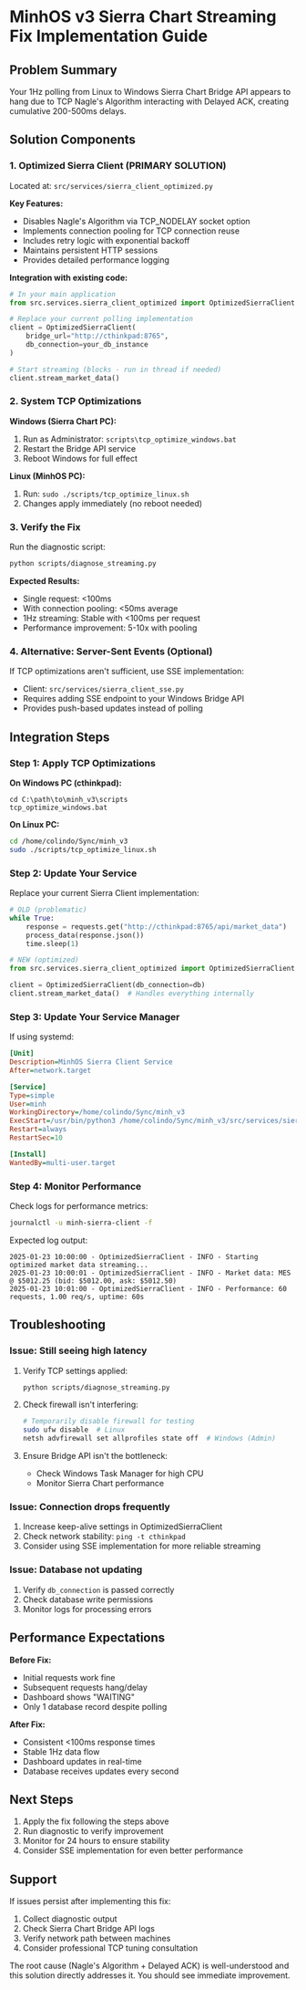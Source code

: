 # MinhOS v3 Sierra Chart Streaming Fix Implementation Guide

## Problem Summary

Your 1Hz polling from Linux to Windows Sierra Chart Bridge API appears to hang due to TCP Nagle's Algorithm interacting with Delayed ACK, creating cumulative 200-500ms delays.

## Solution Components

### 1. Optimized Sierra Client (PRIMARY SOLUTION)

Located at: `src/services/sierra_client_optimized.py`

**Key Features:**
- Disables Nagle's Algorithm via TCP_NODELAY socket option
- Implements connection pooling for TCP connection reuse
- Includes retry logic with exponential backoff
- Maintains persistent HTTP sessions
- Provides detailed performance logging

**Integration with existing code:**

```python
# In your main application
from src.services.sierra_client_optimized import OptimizedSierraClient

# Replace your current polling implementation
client = OptimizedSierraClient(
    bridge_url="http://cthinkpad:8765",
    db_connection=your_db_instance
)

# Start streaming (blocks - run in thread if needed)
client.stream_market_data()
```

### 2. System TCP Optimizations

**Windows (Sierra Chart PC):**
1. Run as Administrator: `scripts\tcp_optimize_windows.bat`
2. Restart the Bridge API service
3. Reboot Windows for full effect

**Linux (MinhOS PC):**
1. Run: `sudo ./scripts/tcp_optimize_linux.sh`
2. Changes apply immediately (no reboot needed)

### 3. Verify the Fix

Run the diagnostic script:
```bash
python scripts/diagnose_streaming.py
```

**Expected Results:**
- Single request: <100ms
- With connection pooling: <50ms average
- 1Hz streaming: Stable with <100ms per request
- Performance improvement: 5-10x with pooling

### 4. Alternative: Server-Sent Events (Optional)

If TCP optimizations aren't sufficient, use SSE implementation:
- Client: `src/services/sierra_client_sse.py`
- Requires adding SSE endpoint to your Windows Bridge API
- Provides push-based updates instead of polling

## Integration Steps

### Step 1: Apply TCP Optimizations

**On Windows PC (cthinkpad):**
```batch
cd C:\path\to\minh_v3\scripts
tcp_optimize_windows.bat
```

**On Linux PC:**
```bash
cd /home/colindo/Sync/minh_v3
sudo ./scripts/tcp_optimize_linux.sh
```

### Step 2: Update Your Service

Replace your current Sierra Client implementation:

```python
# OLD (problematic)
while True:
    response = requests.get("http://cthinkpad:8765/api/market_data")
    process_data(response.json())
    time.sleep(1)

# NEW (optimized)
from src.services.sierra_client_optimized import OptimizedSierraClient

client = OptimizedSierraClient(db_connection=db)
client.stream_market_data()  # Handles everything internally
```

### Step 3: Update Your Service Manager

If using systemd:

```ini
[Unit]
Description=MinhOS Sierra Client Service
After=network.target

[Service]
Type=simple
User=minh
WorkingDirectory=/home/colindo/Sync/minh_v3
ExecStart=/usr/bin/python3 /home/colindo/Sync/minh_v3/src/services/sierra_client_optimized.py
Restart=always
RestartSec=10

[Install]
WantedBy=multi-user.target
```

### Step 4: Monitor Performance

Check logs for performance metrics:
```bash
journalctl -u minh-sierra-client -f
```

Expected log output:
```
2025-01-23 10:00:00 - OptimizedSierraClient - INFO - Starting optimized market data streaming...
2025-01-23 10:00:01 - OptimizedSierraClient - INFO - Market data: MES @ $5012.25 (bid: $5012.00, ask: $5012.50)
2025-01-23 10:01:00 - OptimizedSierraClient - INFO - Performance: 60 requests, 1.00 req/s, uptime: 60s
```

## Troubleshooting

### Issue: Still seeing high latency

1. Verify TCP settings applied:
   ```bash
   python scripts/diagnose_streaming.py
   ```

2. Check firewall isn't interfering:
   ```bash
   # Temporarily disable firewall for testing
   sudo ufw disable  # Linux
   netsh advfirewall set allprofiles state off  # Windows (Admin)
   ```

3. Ensure Bridge API isn't the bottleneck:
   - Check Windows Task Manager for high CPU
   - Monitor Sierra Chart performance

### Issue: Connection drops frequently

1. Increase keep-alive settings in OptimizedSierraClient
2. Check network stability: `ping -t cthinkpad`
3. Consider using SSE implementation for more reliable streaming

### Issue: Database not updating

1. Verify `db_connection` is passed correctly
2. Check database write permissions
3. Monitor logs for processing errors

## Performance Expectations

**Before Fix:**
- Initial requests work fine
- Subsequent requests hang/delay
- Dashboard shows "WAITING"
- Only 1 database record despite polling

**After Fix:**
- Consistent <100ms response times
- Stable 1Hz data flow
- Dashboard updates in real-time
- Database receives updates every second

## Next Steps

1. Apply the fix following the steps above
2. Run diagnostic to verify improvement
3. Monitor for 24 hours to ensure stability
4. Consider SSE implementation for even better performance

## Support

If issues persist after implementing this fix:
1. Collect diagnostic output
2. Check Sierra Chart Bridge API logs
3. Verify network path between machines
4. Consider professional TCP tuning consultation

The root cause (Nagle's Algorithm + Delayed ACK) is well-understood and this solution directly addresses it. You should see immediate improvement.